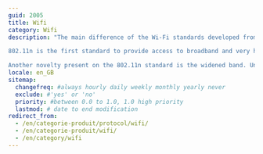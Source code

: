 ```yaml
---
guid: 2005
title: Wifi
category: Wifi
description: "The main difference of the Wi-Fi standards developed from 2009 is the use of the two frequency bands 2.4 GHz and 5 Ghz. The 802.11n standard thus made it possible to allocate bandwidth according to the use of each device. For example, a computer requiring a better connection would be allocated the 5 GHz bandwidth, and therefore benefit from a better speed, whereas a telephone browsing the Internet would find itself on the 2.4 GHz bandwidth, thus allowing a better range, to be able to move, but a slightly lower flow.

802.11n is the first standard to provide access to broadband and very high speed. Indeed, fixed Internet technologies evolving during the 2000s and 2010s, the 802.11n standard has therefore made it possible to achieve speeds of up to 288 Mb/s over 70 meters thanks to the 2.4 GHz and 600 Mb frequency. /s over 35 meters thanks to the 5 GHz frequency.

Another novelty present on the 802.11n standard is the widened band. Until then, the 2.4 GHz or 5 GHz frequency bands were 20 MHz wide. However, a wider band means a better flow of information and therefore a higher throughput. This is why version n of the 802.11 standard could double its bandwidth to 40 MHz. Thus making it possible to double the flow of information circulating."
locale: en_GB
sitemap:
  changefreq: #always hourly daily weekly monthly yearly never
  exclude: #'yes' or 'no'
  priority: #between 0.0 to 1.0, 1.0 high priority
  lastmod: # date to end modification
redirect_from: 
  - /en/categorie-produit/protocol/wifi/
  - /en/categorie-produit/wifi/
  - /en/category/wifi
---
```

